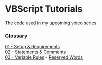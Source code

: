 # VBScript Tutorials
The code used in my upcoming video series.

### Glossary
[01 - Setup & Requirements](code/tutorial_01.vbs)  
[02 - Statements & Comments](code/tutorial_02.vbs)  
[03 - Variable Rules](code/tutorial_03.vbs) - [Reserved Words](https://rawgit.com/simply-coded/vbscript-tutorials/master/extra/vbs-reserved.html)  
